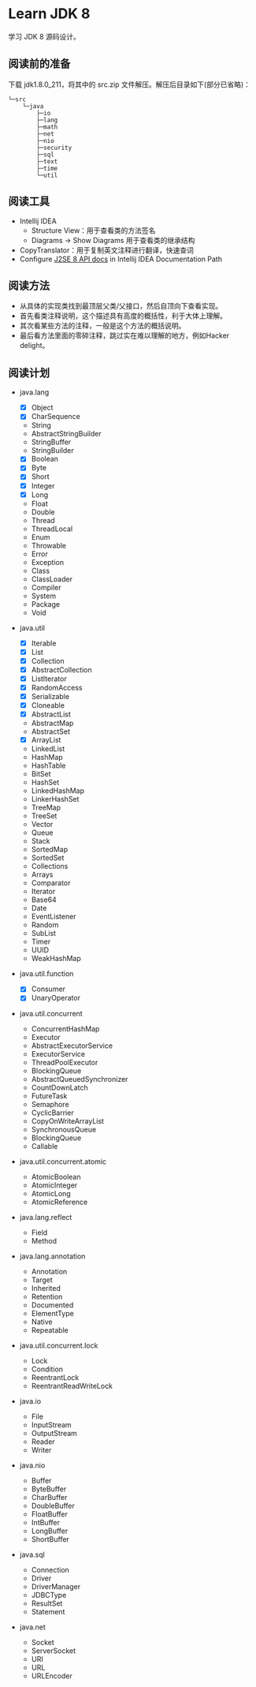 # Learn JDK 8
学习 JDK 8 源码设计。

## 阅读前的准备
下载 jdk1.8.0_211，将其中的 src.zip 文件解压。解压后目录如下(部分已省略)：
```
└─src
    └─java
        ├─io
        ├─lang
        ├─math
        ├─net
        ├─nio
        ├─security
        ├─sql
        ├─text
        ├─time
        └─util
```

## 阅读工具
- Intellij IDEA
  - Structure View：用于查看类的方法签名
  - Diagrams -> Show Diagrams 用于查看类的继承结构
- CopyTranslator：用于复制英文注释进行翻译，快速查词
- Configure [J2SE 8 API docs](https://docs.oracle.com/javase/8/docs/api/) in Intellij IDEA Documentation Path

## 阅读方法
- 从具体的实现类找到最顶层父类/父接口，然后自顶向下查看实现。
- 首先看类注释说明，这个描述具有高度的概括性，利于大体上理解。
- 其次看某些方法的注释，一般是这个方法的概括说明。
- 最后看方法里面的零碎注释，跳过实在难以理解的地方，例如Hacker delight。
 
## 阅读计划
- java.lang
  - [x] Object
  - [x] CharSequence
  - String
  - AbstractStringBuilder
  - StringBuffer
  - StringBuilder
  - [x] Boolean
  - [x] Byte
  - [x] Short
  - [x] Integer
  - [x] Long
  - Float
  - Double
  - Thread
  - ThreadLocal
  - Enum
  - Throwable
  - Error
  - Exception
  - Class
  - ClassLoader
  - Compiler
  - System
  - Package
  - Void
    
- java.util
  - [x] Iterable
  - [x] List
  - [x] Collection
  - [x] AbstractCollection
  - [x] ListIterator
  - [x] RandomAccess
  - [x] Serializable
  - [x] Cloneable
  - [x] AbstractList
  - AbstractMap
  - AbstractSet
  - [x] ArrayList
  - LinkedList
  - HashMap
  - HashTable
  - BitSet
  - HashSet
  - LinkedHashMap
  - LinkerHashSet
  - TreeMap
  - TreeSet
  - Vector
  - Queue
  - Stack
  - SortedMap
  - SortedSet
  - Collections
  - Arrays
  - Comparator
  - Iterator
  - Base64
  - Date
  - EventListener
  - Random
  - SubList
  - Timer
  - UUID
  - WeakHashMap
  
- java.util.function
  - [x] Consumer
  - [x] UnaryOperator
  
- java.util.concurrent
  - ConcurrentHashMap
  - Executor
  - AbstractExecutorService
  - ExecutorService
  - ThreadPoolExecutor
  - BlockingQueue
  - AbstractQueuedSynchronizer
  - CountDownLatch
  - FutureTask
  - Semaphore
  - CyclicBarrier
  - CopyOnWriteArrayList
  - SynchronousQueue
  - BlockingQueue
  - Callable
  
- java.util.concurrent.atomic
  - AtomicBoolean
  - AtomicInteger
  - AtomicLong
  - AtomicReference
- java.lang.reflect
  - Field
  - Method
 
- java.lang.annotation
  - Annotation
  - Target
  - Inherited
  - Retention
  - Documented
  - ElementType
  - Native
  - Repeatable
  
- java.util.concurrent.lock
  - Lock
  - Condition
  - ReentrantLock
  - ReentrantReadWriteLock
  
- java.io
  - File
  - InputStream
  - OutputStream
  - Reader
  - Writer
  
- java.nio
  - Buffer
  - ByteBuffer
  - CharBuffer
  - DoubleBuffer
  - FloatBuffer
  - IntBuffer
  - LongBuffer
  - ShortBuffer
  
- java.sql
  - Connection
  - Driver
  - DriverManager
  - JDBCType
  - ResultSet
  - Statement
  
- java.net
  - Socket
  - ServerSocket
  - URI
  - URL
  - URLEncoder
